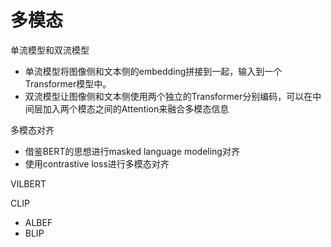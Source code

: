# 多模态

单流模型和双流模型
- 单流模型将图像侧和文本侧的embedding拼接到一起，输入到一个Transformer模型中。
- 双流模型让图像侧和文本侧使用两个独立的Transformer分别编码，可以在中间层加入两个模态之间的Attention来融合多模态信息



多模态对齐
- 借鉴BERT的思想进行masked language modeling对齐
- 使用contrastive loss进行多模态对齐

VILBERT

CLIP

- ALBEF
- BLIP
